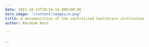 ```yaml
---
date: 2021-10-15T20:54:54.000+00:00
hero_image: "/content/images/o.png"
title: A decomposition of the centralized healthcare institution
author: Abraham Nash

---
```

...